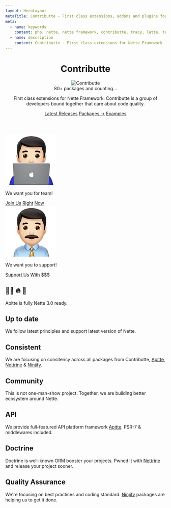 ```yaml
---
layout: HeroLayout
metaTitle: Contributte - First class extensions, addons and plugins for Nette Framework. Planty of examples and tricks for Nette.
meta:
  - name: keywords
    content: php, nette, nette framework, contributte, tracy, latte, templates, database, extensions, addons, plugins
  - name: description
    content: Contributte - First class extensions for Nette Framework
---
```


<header class="text-center">
  <h1 class="hidden">Contributte</h1>
  <div class="flex mt-6">
    <div class="flex-1">
      <img src="/contributte.png" class="m-auto" alt="Contributte" title="Contributte logo" width="150">
    </div>
    <div class="flex-1 flex flex-col leading-tight">
      <span class="text-8xl">80+</span>
      <span class="text-gray-600 text-base font-bold">packages and counting...</span>
    </div>
  </div>
  <p class="text-2xl text-gray-600 mt-6">
    First class extensions for Nette Framework.
    Contributte is a group of developers bound together that care about code quality.
  </p>
  <div class="mt-6">
    <a href="/releases/" class="bg-blue-600 hover:bg-blue-700 text-white font-bold py-2 px-4 rounded mb-4 inline-block">Latest Releases</a>
    <a href="/packages/" class="bg-blue-600 hover:bg-blue-700 text-white font-bold py-2 px-4 rounded mb-4 inline-block">Packages →</a>
    <a href="/examples/" class="bg-blue-600 hover:bg-blue-700 text-white font-bold py-2 px-4 rounded mb-4 inline-block">Examples</a>
  </div>
</header>

<div class="flex my-12">
  <div class="max-w-sm mx-auto bg-white shadow-lg rounded-lg overflow-hidden mx-4 my-2">
    <div class="sm:flex sm:items-center px-6 py-4">
      <img class="block mx-auto sm:mx-0 sm:flex-shrink-0 h-16" src="https://raw.githubusercontent.com/iamcal/emoji-data/master/img-apple-160/1f468-1f3fb-200d-1f4bb.png"/>
      <div class="mt-4 sm:mt-0 sm:ml-4 text-center sm:text-left">
        <p class="text-xl font-bold leading-tight">We want you for team!</p>
        <div class="mt-4">
          <a href="/about.html" class="text-blue-600 hover:text-white hover:bg-blue-600 border border-blue-600 text-xs font-semibold rounded-full px-4 py-1 leading-normal">Join Us</a>
          <a href="/about.html" class="text-blue-600 hover:text-white hover:bg-blue-600 border border-blue-600 text-xs font-semibold rounded-full px-4 py-1 leading-normal">Right</a>
          <a href="/about.html" class="text-blue-600 hover:text-white hover:bg-blue-600 border border-blue-600 text-xs font-semibold rounded-full px-4 py-1 leading-normal">Now</a>
        </div>
      </div>
    </div>
  </div>

  <div class="max-w-sm mx-auto bg-white shadow-lg rounded-lg overflow-hidden mx-4 my-2">
    <div class="sm:flex sm:items-center px-6 py-4">
      <img class="block mx-auto sm:mx-0 sm:flex-shrink-0 h-16" src="https://raw.githubusercontent.com/iamcal/emoji-data/master/img-apple-160/1f468-1f3fb-200d-1f4bc.png"/>
      <div class="mt-4 sm:mt-0 sm:ml-4 text-center sm:text-left">
        <p class="text-xl font-bold leading-tight">We want you to support!</p>
        <div class="mt-4">
          <a href="/partners.html" class="text-blue-600 hover:text-white hover:bg-blue-600 border border-blue-600 text-xs font-semibold rounded-full px-4 py-1 leading-normal">Support Us</a>
          <a href="/partners.html" class="text-blue-600 hover:text-white hover:bg-blue-600 border border-blue-600 text-xs font-semibold rounded-full px-4 py-1 leading-normal">With</a>
          <a href="/partners.html" class="text-blue-600 hover:text-white hover:bg-blue-600 border border-blue-600 text-xs font-semibold rounded-full px-4 py-1 leading-normal">$$$</a>
        </div>
      </div>
    </div>
  </div>
</div>
  
<div class="my-12">
  <h2 class="text-center text-3xl">👨‍🚒 🔥 ‍🚒</h2>
  <Explanation type="hotness">
    Apitte is fully Nette 3.0 ready.
    <template #link><a href="/blabs/2019/apitte-nette-3-0-ready.html">Show me hot →</a></template>
  </Explanation>
</div>

<div class="mt-12 flex flex-wrap">
  <div class="md:w-1/3 sm:w-100 px-4 pb-6">
    <h2 class="text-2xl font-medium">Up to date</h2>
    <p>We follow latest principles and support latest version of Nette.</p>
  </div>
  <div class="md:w-1/3 sm:w-100 px-4 pb-6">
    <h2 class="text-2xl font-medium">Consistent</h2>
    <p>We are focusing on consitency across all packages from Contributte, <a href="/apitte/">Apitte</a>, <a href="/nettrine/">Nettrine</a> & <a href="/ninjify/">Ninjify</a>.</p>
  </div>
  <div class="md:w-1/3 sm:w-100 px-4 pb-6">
    <h2 class="text-2xl font-medium">Community</h2>
    <p>This is not one-man-show project. Together, we are building better ecosystem around Nette.</p>
  </div>
  <div class="md:w-1/3 sm:w-100 px-4 pb-6">
    <h2 class="text-2xl font-medium">API</h2>
    <p>We provide full-featured API platform framework <a href="/apitte/">Apitte</a>. PSR-7 & middlewares included.</p>
  </div>
  <div class="md:w-1/3 sm:w-100 px-4 pb-6">
    <h2 class="text-2xl font-medium">Doctrine</h2>
    <p>Doctrine is well-known ORM booster your projects. Pwned it with <a href="/nettrine/">Nettrine</a> and release your project sooner.</p>
  </div>
  <div class="md:w-1/3 sm:w-100 px-4 pb-6">
    <h2 class="text-2xl font-medium">Quality Assurance</h2>
    <p>We're focusing on best practices and coding standard. <a href="/ninjify/">Ninjify</a> packages are helping us to get it done. </p>
  </div>
</div>

